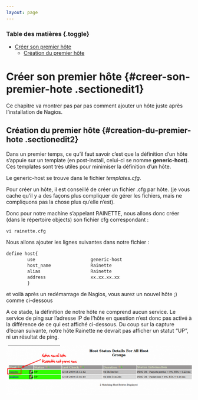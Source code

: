 ```yaml
---
layout: page
---
```


### Table des matières {.toggle}

-   [Créer son premier
    hôte](creer-son-premier-hote.html#creer-son-premier-hote)
    -   [Création du premier
        hôte](creer-son-premier-hote.html#creation-du-premier-hote)

Créer son premier hôte {#creer-son-premier-hote .sectionedit1}
======================

Ce chapitre va montrer pas par pas comment ajouter un hôte juste après
l’installation de Nagios.

Création du premier hôte {#creation-du-premier-hote .sectionedit2}
------------------------

Dans un premier temps, ce qu’il faut savoir c’est que la définition d’un
hôte s’appuie sur un template (en post-install, celui-ci se nomme
**generic-host**). Ces templates sont très utiles pour minimiser la
définition d’un hôte.

Le generic-host se trouve dans le fichier *templates.cfg*.

Pour créer un hôte, il est conseillé de créer un fichier .cfg par hôte.
(je vous cache qu’il y a des façons plus compliquer de gérer les
fichiers, mais ne compliquons pas la chose plus qu’elle n’est).

Donc pour notre machine s’appelant RAINETTE, nous allons donc créer
(dans le répertoire objects) son fichier cfg correspondant :

~~~~ {.code}
vi rainette.cfg
~~~~

Nous allons ajouter les lignes suivantes dans notre fichier :

~~~~ {.code}
define host{
        use                     generic-host
        host_name               Rainette
        alias                   Rainette
        address                 xx.xx.xx.xx
        }
~~~~

et voilà après un redémarrage de Nagios, vous aurez un nouvel hôte ;)
comme ci-dessous

A ce stade, la définition de notre hôte ne comprend aucun service. Le
service de ping sur l’adresse IP de l’hôte en question n’est donc pas
activé à la différence de ce qui est affiché ci-dessous. Du coup sur la
capture d’écran suivante, notre hôte Rainette ne devrait pas afficher un
statut “UP”, ni un résultat de ping.

[![](../../../../assets/media/nagios/nagios-debutant/nouvel-host.png@w=700)](../../../../_detail/nagios/nagios-debutant/nouvel-host.png@id=nagios%253Anagios-debutant%253Acreer-son-premier-hote.html "nagios:nagios-debutant:nouvel-host.png")

